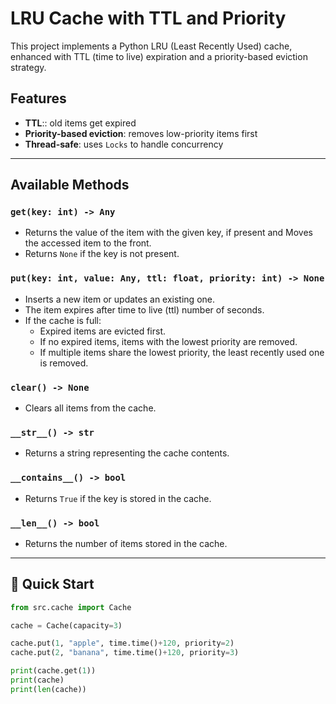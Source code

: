 # LRU Cache with TTL and Priority

This project implements a Python LRU (Least Recently Used) cache, enhanced with TTL (time to live) expiration and a priority-based eviction strategy.

## Features
- **TTL**:: old items get expired
- **Priority-based eviction**: removes low-priority items first
- **Thread-safe**: uses `Locks` to handle concurrency

---

## Available Methods

### `get(key: int) -> Any`
- Returns the value of the item with the given key, if present and  Moves the accessed item to the front.
- Returns `None` if the key is not present. 

### `put(key: int, value: Any, ttl: float, priority: int) -> None`
- Inserts a new item or updates an existing one.
- The item expires after time to live (ttl) number of seconds.
- If the cache is full:
  - Expired items are evicted first.
  - If no expired items, items with the lowest priority are removed.
  - If multiple items share the lowest priority, the least recently used one is removed.

### `clear() -> None`
- Clears all items from the cache.

### `__str__() -> str`
- Returns a string representing the cache contents.
### `__contains__() -> bool`
- Returns `True` if the key is stored in the cache.

### `__len__() -> bool`
- Returns the number of items stored in the cache.
---

## 🚀 Quick Start

```python
from src.cache import Cache

cache = Cache(capacity=3)

cache.put(1, "apple", time.time()+120, priority=2)
cache.put(2, "banana", time.time()+120, priority=3)

print(cache.get(1))
print(cache)
print(len(cache))
